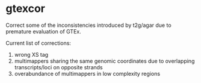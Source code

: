 # gtexcor
Correct some of the inconsistencies introduced by t2g/agar due to premature evaluation of GTEx. 

Current list of corrections:
1. wrong XS tag
2. multimappers sharing the same genomic coordinates due to overlapping transcripts/loci on opposite strands
3. overabundance of multimappers in low complexity regions
